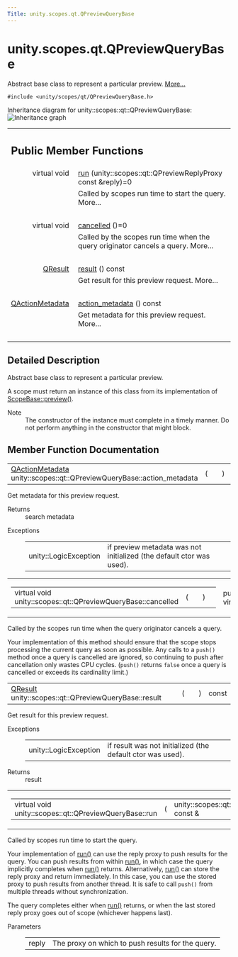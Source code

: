 ```yaml
---
Title: unity.scopes.qt.QPreviewQueryBase
---
```


# unity.scopes.qt.QPreviewQueryBase

<p>Abstract base class to represent a particular preview.  
<a href="#details">More...</a></p>
<p><code>#include &lt;unity/scopes/qt/QPreviewQueryBase.h&gt;</code></p>
Inheritance diagram for unity::scopes::qt::QPreviewQueryBase:
<img src="https://assets.ubuntu.com/v1/1c977384-classunity_1_1scopes_1_1qt_1_1_q_preview_query_base__inherit__graph.png" border="0" alt="Inheritance graph"/>
<table class="memberdecls">
<tr class="heading"><td colspan="2"><h2 class="groupheader">
Public Member Functions</h2></td></tr>
<tr class="memitem:ad78a0506cb7e2522fc351bfb70ba45dc"><td class="memItemLeft" align="right" valign="top">virtual void&#160;</td><td class="memItemRight" valign="bottom"><a class="el" href="#ad78a0506cb7e2522fc351bfb70ba45dc">run</a> (unity::scopes::qt::QPreviewReplyProxy const &amp;reply)=0</td></tr>
<tr class="memdesc:ad78a0506cb7e2522fc351bfb70ba45dc"><td class="mdescLeft">&#160;</td><td class="mdescRight">Called by scopes run time to start the query.  More...<br /></td></tr>
<tr class="separator:ad78a0506cb7e2522fc351bfb70ba45dc"><td class="memSeparator" colspan="2">&#160;</td></tr>
<tr class="memitem:a9940e957abbea418e3e5975da60afda7"><td class="memItemLeft" align="right" valign="top">virtual void&#160;</td><td class="memItemRight" valign="bottom"><a class="el" href="#a9940e957abbea418e3e5975da60afda7">cancelled</a> ()=0</td></tr>
<tr class="memdesc:a9940e957abbea418e3e5975da60afda7"><td class="mdescLeft">&#160;</td><td class="mdescRight">Called by the scopes run time when the query originator cancels a query.  More...<br /></td></tr>
<tr class="separator:a9940e957abbea418e3e5975da60afda7"><td class="memSeparator" colspan="2">&#160;</td></tr>
<tr class="memitem:ac2085be111dbd8e624af95d0205efc75"><td class="memItemLeft" align="right" valign="top"><a class="el" href="unity.scopes.qt.QResult.md">QResult</a>&#160;</td><td class="memItemRight" valign="bottom"><a class="el" href="#ac2085be111dbd8e624af95d0205efc75">result</a> () const </td></tr>
<tr class="memdesc:ac2085be111dbd8e624af95d0205efc75"><td class="mdescLeft">&#160;</td><td class="mdescRight">Get result for this preview request.  More...<br /></td></tr>
<tr class="separator:ac2085be111dbd8e624af95d0205efc75"><td class="memSeparator" colspan="2">&#160;</td></tr>
<tr class="memitem:a6fe3ece7ffc9258e9c9fc17ac3bb8f5e"><td class="memItemLeft" align="right" valign="top"><a class="el" href="unity.scopes.qt.QActionMetadata.md">QActionMetadata</a>&#160;</td><td class="memItemRight" valign="bottom"><a class="el" href="#a6fe3ece7ffc9258e9c9fc17ac3bb8f5e">action_metadata</a> () const </td></tr>
<tr class="memdesc:a6fe3ece7ffc9258e9c9fc17ac3bb8f5e"><td class="mdescLeft">&#160;</td><td class="mdescRight">Get metadata for this preview request.  More...<br /></td></tr>
<tr class="separator:a6fe3ece7ffc9258e9c9fc17ac3bb8f5e"><td class="memSeparator" colspan="2">&#160;</td></tr>
</table>
<a name="details" id="details"></a><h2 class="groupheader">Detailed Description</h2>
<p>Abstract base class to represent a particular preview. </p>
<p>A scope must return an instance of this class from its implementation of <a class="el" href="unity.scopes.ScopeBase.md#a154b9b4cfc0f40572cfec60dd819396f" title="Invoked when a scope is requested to create a preview for a particular result. ">ScopeBase::preview()</a>.</p>
<dl class="section note"><dt>Note</dt><dd>The constructor of the instance must complete in a timely manner. Do not perform anything in the constructor that might block. </dd></dl>
<h2 class="groupheader">Member Function Documentation</h2>
<table class="memname">
<tr>
<td class="memname"><a class="el" href="unity.scopes.qt.QActionMetadata.md">QActionMetadata</a> unity::scopes::qt::QPreviewQueryBase::action_metadata </td>
<td>(</td>
<td class="paramname"></td><td>)</td>
<td> const</td>
</tr>
</table>
<p>Get metadata for this preview request. </p>
<dl class="section return"><dt>Returns</dt><dd>search metadata </dd></dl>
<dl class="exception"><dt>Exceptions</dt><dd>
<table class="exception">
<tr><td class="paramname">unity::LogicException</td><td>if preview metadata was not initialized (the default ctor was used). </td></tr>
</table>
</dd>
</dl>
<table class="mlabels">
<tr>
<td class="mlabels-left">
<table class="memname">
<tr>
<td class="memname">virtual void unity::scopes::qt::QPreviewQueryBase::cancelled </td>
<td>(</td>
<td class="paramname"></td><td>)</td>
<td></td>
</tr>
</table>
</td>
<td class="mlabels-right">
<span class="mlabels"><span class="mlabel">pure virtual</span></span>  </td>
</tr>
</table>
<p>Called by the scopes run time when the query originator cancels a query. </p>
<p>Your implementation of this method should ensure that the scope stops processing the current query as soon as possible. Any calls to a <code>push()</code> method once a query is cancelled are ignored, so continuing to push after cancellation only wastes CPU cycles. (<code>push()</code> returns <code>false</code> once a query is cancelled or exceeds its cardinality limit.) </p>
<table class="memname">
<tr>
<td class="memname"><a class="el" href="unity.scopes.qt.QResult.md">QResult</a> unity::scopes::qt::QPreviewQueryBase::result </td>
<td>(</td>
<td class="paramname"></td><td>)</td>
<td> const</td>
</tr>
</table>
<p>Get result for this preview request. </p>
<dl class="exception"><dt>Exceptions</dt><dd>
<table class="exception">
<tr><td class="paramname">unity::LogicException</td><td>if result was not initialized (the default ctor was used). </td></tr>
</table>
</dd>
</dl>
<dl class="section return"><dt>Returns</dt><dd>result </dd></dl>
<table class="mlabels">
<tr>
<td class="mlabels-left">
<table class="memname">
<tr>
<td class="memname">virtual void unity::scopes::qt::QPreviewQueryBase::run </td>
<td>(</td>
<td class="paramtype">unity::scopes::qt::QPreviewReplyProxy const &amp;&#160;</td>
<td class="paramname"><em>reply</em></td><td>)</td>
<td></td>
</tr>
</table>
</td>
<td class="mlabels-right">
<span class="mlabels"><span class="mlabel">pure virtual</span></span>  </td>
</tr>
</table>
<p>Called by scopes run time to start the query. </p>
<p>Your implementation of <a class="el" href="#ad78a0506cb7e2522fc351bfb70ba45dc" title="Called by scopes run time to start the query. ">run()</a> can use the reply proxy to push results for the query. You can push results from within <a class="el" href="#ad78a0506cb7e2522fc351bfb70ba45dc" title="Called by scopes run time to start the query. ">run()</a>, in which case the query implicitly completes when <a class="el" href="#ad78a0506cb7e2522fc351bfb70ba45dc" title="Called by scopes run time to start the query. ">run()</a> returns. Alternatively, <a class="el" href="#ad78a0506cb7e2522fc351bfb70ba45dc" title="Called by scopes run time to start the query. ">run()</a> can store the reply proxy and return immediately. In this case, you can use the stored proxy to push results from another thread. It is safe to call <code>push()</code> from multiple threads without synchronization.</p>
<p>The query completes either when <a class="el" href="#ad78a0506cb7e2522fc351bfb70ba45dc" title="Called by scopes run time to start the query. ">run()</a> returns, or when the last stored reply proxy goes out of scope (whichever happens last).</p>
<dl class="params"><dt>Parameters</dt><dd>
<table class="params">
<tr><td class="paramname">reply</td><td>The proxy on which to push results for the query. </td></tr>
</table>
</dd>
</dl>
